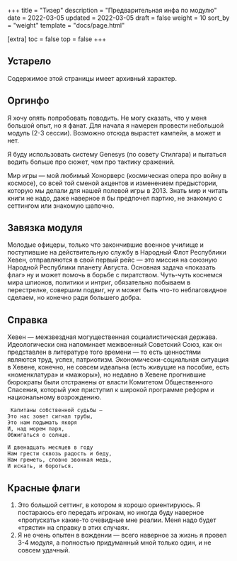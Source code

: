 +++
title = "Тизер"
description = "Предварительная инфа по модулю"
date = 2022-03-05
updated = 2022-03-05
draft = false
weight = 10
sort_by = "weight"
template = "docs/page.html"

[extra]
toc = false
top = false
+++
## Устарело

Содержимое этой страницы имеет архивный характер. 

## Оргинфо

Я хочу опять попробовать поводить. Не могу сказать, что у меня большой опыт, но я фанат. Для начала я намерен провести небольшой модуль (2-3 сессии).  Возможно отсюда вырастет кампейн, а может и нет.

Я буду использовать систему Genesys (по совету Стилгара) и пытаться водить больше про сюжет, чем про тактику сражений.

Мир игры — мой любимый Хонорверс (космическая опера про войну в космосе), со всей той сменой акцентов и изменением предыстории, которую мы делали для нашей полевой игры в 2013. Знать мир и читать книги не надо, даже наверное я бы предпочел партию, не знакомую с сеттингом или знакомую шапочно. 

## Завязка модуля

 Молодые офицеры, только что закончившие военное училище и поступившие на действительную службу в Народный Флот Республики Хевен, отправляются в свой первый рейс — это миссия на союзную Народной Республики планету Августа. Основная задача «показать флаг» ну и может помочь в борьбе с пиратством. Чуть-чуть коснемся мира шпионов, политики и интриг, обязательно побываем в перестрелке, совершим подвиг, ну и может быть что-то неблаговидное сделаем, но конечно ради большего добра. 
 
 ## Справка 
 Хевен — межзвездная могущественная социалистическая держава. Идеологически она напоминает межвоенный Советский Союз, как он представлен в литературе того времени — то есть ценностями являются труд, успех, патриотизм. Экономически-социальная ситуация в Хевене, конечно, не совсем идеальна (есть живущие на пособие, есть «номенклатура» и «мажоры»), но недавно в Хевене прогнившие бюрократы были отстранены от власти Комитетом Общественного Спасения, который уже приступил к широкой программе реформ и национальному возрождению.

     Капитаны собственной судьбы —
    Это нас зовет сигнал трубы,
    Это нам подымать якоря
    И, над морем паря,
    Обжигаться о солнце.

    И двенадцать месяцев в году
    Нам грести сквозь радость и беду,
    Нам греметь, словно звонкая медь,
    И искать, и бороться.

 ## Красные флаги

 1. Это большой сеттинг, в котором я хорошо ориентируюсь. Я постараюсь его передать игрокам, но иногда буду наверное «пропускать» какие-то очевидные мне реалии. Меня надо будет «трясти» на справку в этих случаях.
 2. Я не очень опытен в вождении — всего наверное за жизнь я провел 3-4 модуля, а полностью придуманный мной только один, и не совсем удачный.